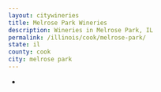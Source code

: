 ```yaml
---
layout: citywineries
title: Melrose Park Wineries
description: Wineries in Melrose Park, IL
permalink: /illinois/cook/melrose-park/
state: il
county: cook
city: melrose park
---
```

-
